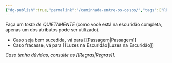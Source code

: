 ```yaml
---
{"dg-publish":true,"permalink":"/caminhada-entre-os-ossos/","tags":["RPG/livro-jogo/Draegeni/story-points"],"created":"2024-12-23T15:20:52.262-05:00","updated":"2024-12-23T15:55:58.328-05:00"}
---
```



Faça um *teste de QUIETAMENTE* (como você está na escuridão completa, apenas um dos atributos pode ser utilizado).

- Caso seja bem sucedida, vá para [[Passagem\|Passagem]]
- Caso fracasse, vá para [[Luzes na Escuridão\|Luzes na Escuridão]]


*Caso tenha dúvidas, consulte as [[Regras\|Regras]].*